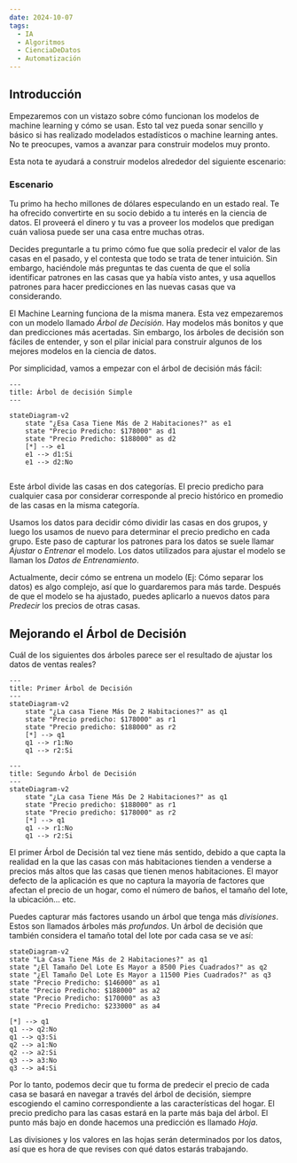 ```yaml
---
date: 2024-10-07
tags:
  - IA
  - Algoritmos
  - CienciaDeDatos
  - Automatización
---
```


## Introducción
Empezaremos con un vistazo sobre cómo funcionan los modelos de machine learning y cómo se usan. Esto tal vez pueda sonar sencillo y básico si has realizado modelados estadísticos o machine learning antes. No te preocupes, vamos a avanzar para construir modelos muy pronto.

Esta nota te ayudará a construir modelos alrededor del siguiente escenario:
### Escenario

Tu primo ha hecho millones de dólares especulando en un estado real. Te ha ofrecido convertirte en su socio debido a tu interés en la ciencia de datos. El proveerá el dinero y tu vas a proveer los modelos que predigan cuán valiosa puede ser una casa entre muchas otras.

Decides preguntarle a tu primo cómo fue que solía predecir el valor de las casas en el pasado, y el contesta que todo se trata de tener intuición. Sin embargo, haciéndole más preguntas te das cuenta de que el solía identificar patrones en las casas que ya había visto antes, y usa aquellos patrones para hacer predicciones en las nuevas casas que va considerando.

El Machine Learning funciona de la misma manera. Esta vez empezaremos con un modelo llamado *Árbol de Decisión*. Hay modelos más bonitos y que dan predicciones más acertadas. Sin embargo, los árboles de decisión son fáciles de entender, y son el pilar inicial para construir algunos de los mejores modelos en la ciencia de datos.

Por simplicidad, vamos a empezar con el árbol de decisión más fácil:

```mermaid
---
title: Árbol de decisión Simple
---

stateDiagram-v2
	state "¿Esa Casa Tiene Más de 2 Habitaciones?" as e1
	state "Precio Predicho: $178000" as d1
	state "Precio Predicho: $188000" as d2
	[*] --> e1
	e1 --> d1:Si
	e1 --> d2:No
	
```

Este árbol divide las casas en dos categorías. El precio predicho para cualquier casa por considerar corresponde al precio histórico en promedio de las casas en la misma categoría.

Usamos los datos para decidir cómo dividir las casas en dos grupos, y luego los usamos de nuevo para determinar el precio predicho en cada grupo. Este paso de capturar los patrones para los datos se suele llamar *Ajustar* o *Entrenar* el modelo. Los datos utilizados para ajustar el modelo se llaman los *Datos de Entrenamiento*.

Actualmente, decir cómo se entrena un modelo (Ej: Cómo separar los datos) es algo complejo, así que lo guardaremos para más tarde. Después de que el modelo se ha ajustado, puedes aplicarlo a nuevos datos para *Predecir* los precios de otras casas.

## Mejorando el Árbol de Decisión
Cuál de los siguientes dos árboles parece ser el resultado de ajustar los datos de ventas reales?

```mermaid
---
title: Primer Árbol de Decisión
---
stateDiagram-v2
	state "¿La casa Tiene Más De 2 Habitaciones?" as q1
	state "Precio predicho: $178000" as r1
	state "Precio predicho: $188000" as r2
	[*] --> q1
	q1 --> r1:No
	q1 --> r2:Si
```

```mermaid
---
title: Segundo Árbol de Decisión
---
stateDiagram-v2
	state "¿La casa Tiene Más De 2 Habitaciones?" as q1
	state "Precio predicho: $188000" as r1
	state "Precio predicho: $178000" as r2
	[*] --> q1
	q1 --> r1:No
	q1 --> r2:Si
```

El primer Árbol de Decisión tal vez tiene más sentido, debido a que capta la realidad en la que las casas con más habitaciones tienden a venderse a precios más altos que las casas que tienen menos habitaciones. El mayor defecto de la aplicación es que no captura la mayoría de factores que afectan el precio de un hogar, como el número de baños, el tamaño del lote, la ubicación... etc.

Puedes capturar más factores usando un árbol que tenga más *divisiones*. Estos son llamados árboles más *profundos*. Un árbol de decisión que también considera el tamaño total del lote por cada casa se ve así:

```mermaid
stateDiagram-v2
state "La Casa Tiene Más de 2 Habitaciones?" as q1
state "¿El Tamaño Del Lote Es Mayor a 8500 Pies Cuadrados?" as q2
state "¿El Tamaño Del Lote Es Mayor a 11500 Pies Cuadrados?" as q3
state "Precio Predicho: $146000" as a1
state "Precio Predicho: $188000" as a2
state "Precio Predicho: $170000" as a3
state "Precio Predicho: $233000" as a4

[*] --> q1
q1 --> q2:No
q1 --> q3:Si
q2 --> a1:No
q2 --> a2:Si
q3 --> a3:No
q3 --> a4:Si
```

Por lo tanto, podemos decir que tu forma de predecir el precio de cada casa se basará en navegar a través del árbol de decisión, siempre escogiendo el camino correspondiente a las características del hogar. El precio predicho para las casas estará en la parte más baja del árbol. El punto más bajo en donde hacemos una predicción es llamado *Hoja*.

Las divisiones y los valores en las hojas serán determinados por los datos, así que es hora de que revises con qué datos estarás trabajando. 